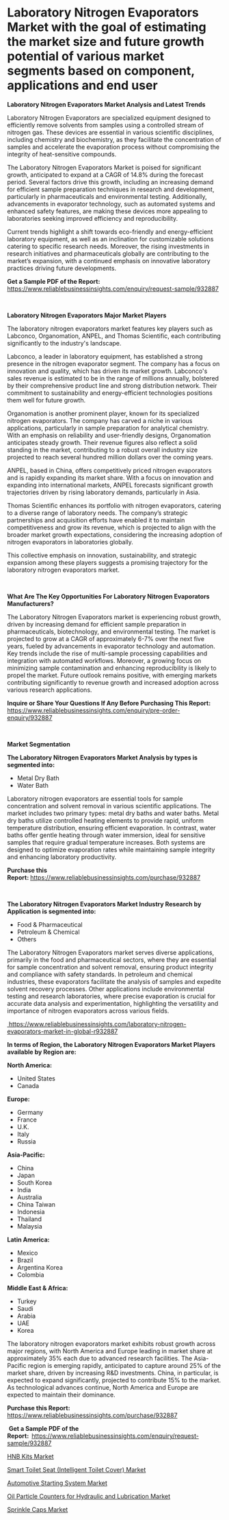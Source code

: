 <p><h1>Laboratory Nitrogen Evaporators Market with the goal of estimating the market size and future growth potential of various market segments based on component, applications and end user</h1></p><p><strong>Laboratory Nitrogen Evaporators Market Analysis and Latest Trends</strong></p>
<p><p>Laboratory Nitrogen Evaporators are specialized equipment designed to efficiently remove solvents from samples using a controlled stream of nitrogen gas. These devices are essential in various scientific disciplines, including chemistry and biochemistry, as they facilitate the concentration of samples and accelerate the evaporation process without compromising the integrity of heat-sensitive compounds.</p><p>The Laboratory Nitrogen Evaporators Market is poised for significant growth, anticipated to expand at a CAGR of 14.8% during the forecast period. Several factors drive this growth, including an increasing demand for efficient sample preparation techniques in research and development, particularly in pharmaceuticals and environmental testing. Additionally, advancements in evaporator technology, such as automated systems and enhanced safety features, are making these devices more appealing to laboratories seeking improved efficiency and reproducibility.</p><p>Current trends highlight a shift towards eco-friendly and energy-efficient laboratory equipment, as well as an inclination for customizable solutions catering to specific research needs. Moreover, the rising investments in research initiatives and pharmaceuticals globally are contributing to the market’s expansion, with a continued emphasis on innovative laboratory practices driving future developments.</p></p>
<p><strong>Get a Sample PDF of the Report:&nbsp;</strong> <a href="https://www.reliablebusinessinsights.com/enquiry/request-sample/932887?utm_campaign=97&utm_medium=2&utm_source=Github&utm_content=ia&utm_term=03122024&utm_id=laboratory-nitrogen-evaporators">https://www.reliablebusinessinsights.com/enquiry/request-sample/932887</a></p>
<p>&nbsp;</p>
<p><strong>Laboratory Nitrogen Evaporators Major Market Players</strong></p>
<p><p>The laboratory nitrogen evaporators market features key players such as Labconco, Organomation, ANPEL, and Thomas Scientific, each contributing significantly to the industry's landscape. </p><p>Labconco, a leader in laboratory equipment, has established a strong presence in the nitrogen evaporator segment. The company has a focus on innovation and quality, which has driven its market growth. Labconco's sales revenue is estimated to be in the range of millions annually, bolstered by their comprehensive product line and strong distribution network. Their commitment to sustainability and energy-efficient technologies positions them well for future growth.</p><p>Organomation is another prominent player, known for its specialized nitrogen evaporators. The company has carved a niche in various applications, particularly in sample preparation for analytical chemistry. With an emphasis on reliability and user-friendly designs, Organomation anticipates steady growth. Their revenue figures also reflect a solid standing in the market, contributing to a robust overall industry size projected to reach several hundred million dollars over the coming years.</p><p>ANPEL, based in China, offers competitively priced nitrogen evaporators and is rapidly expanding its market share. With a focus on innovation and expanding into international markets, ANPEL forecasts significant growth trajectories driven by rising laboratory demands, particularly in Asia.</p><p>Thomas Scientific enhances its portfolio with nitrogen evaporators, catering to a diverse range of laboratory needs. The company’s strategic partnerships and acquisition efforts have enabled it to maintain competitiveness and grow its revenue, which is projected to align with the broader market growth expectations, considering the increasing adoption of nitrogen evaporators in laboratories globally.</p><p>This collective emphasis on innovation, sustainability, and strategic expansion among these players suggests a promising trajectory for the laboratory nitrogen evaporators market.</p></p>
<p>&nbsp;</p>
<p><strong>What Are The Key Opportunities For Laboratory Nitrogen Evaporators Manufacturers?</strong></p>
<p><p>The Laboratory Nitrogen Evaporators market is experiencing robust growth, driven by increasing demand for efficient sample preparation in pharmaceuticals, biotechnology, and environmental testing. The market is projected to grow at a CAGR of approximately 6-7% over the next five years, fueled by advancements in evaporator technology and automation. Key trends include the rise of multi-sample processing capabilities and integration with automated workflows. Moreover, a growing focus on minimizing sample contamination and enhancing reproducibility is likely to propel the market. Future outlook remains positive, with emerging markets contributing significantly to revenue growth and increased adoption across various research applications.</p></p>
<p><strong>Inquire or Share Your Questions If Any Before Purchasing This Report:</strong> <a href="https://www.reliablebusinessinsights.com/enquiry/pre-order-enquiry/932887?utm_campaign=97&utm_medium=2&utm_source=Github&utm_content=ia&utm_term=03122024&utm_id=laboratory-nitrogen-evaporators">https://www.reliablebusinessinsights.com/enquiry/pre-order-enquiry/932887</a></p>
<p>&nbsp;</p>
<p><strong>Market Segmentation</strong></p>
<p><strong>The Laboratory Nitrogen Evaporators Market Analysis by types is segmented into:</strong></p>
<p><ul><li>Metal Dry Bath</li><li>Water Bath</li></ul></p>
<p><p>Laboratory nitrogen evaporators are essential tools for sample concentration and solvent removal in various scientific applications. The market includes two primary types: metal dry baths and water baths. Metal dry baths utilize controlled heating elements to provide rapid, uniform temperature distribution, ensuring efficient evaporation. In contrast, water baths offer gentle heating through water immersion, ideal for sensitive samples that require gradual temperature increases. Both systems are designed to optimize evaporation rates while maintaining sample integrity and enhancing laboratory productivity.</p></p>
<p><strong>Purchase this Report:&nbsp;</strong><a href="https://www.reliablebusinessinsights.com/purchase/932887?utm_campaign=97&utm_medium=2&utm_source=Github&utm_content=ia&utm_term=03122024&utm_id=laboratory-nitrogen-evaporators">https://www.reliablebusinessinsights.com/purchase/932887</a></p>
<p>&nbsp;</p>
<p><strong>The Laboratory Nitrogen Evaporators Market Industry Research by Application is segmented into:</strong></p>
<p><ul><li>Food & Pharmaceutical</li><li>Petroleum & Chemical</li><li>Others</li></ul></p>
<p><p>The Laboratory Nitrogen Evaporators market serves diverse applications, primarily in the food and pharmaceutical sectors, where they are essential for sample concentration and solvent removal, ensuring product integrity and compliance with safety standards. In petroleum and chemical industries, these evaporators facilitate the analysis of samples and expedite solvent recovery processes. Other applications include environmental testing and research laboratories, where precise evaporation is crucial for accurate data analysis and experimentation, highlighting the versatility and importance of nitrogen evaporators across various fields.</p></p>
<p><a href="https://www.reliablebusinessinsights.com/laboratory-nitrogen-evaporators-market-in-global-r932887?utm_campaign=97&utm_medium=2&utm_source=Github&utm_content=ia&utm_term=03122024&utm_id=laboratory-nitrogen-evaporators">&nbsp;https://www.reliablebusinessinsights.com/laboratory-nitrogen-evaporators-market-in-global-r932887</a></p>
<p><strong>In terms of Region, the Laboratory Nitrogen Evaporators Market Players available by Region are:</strong></p>
<p>
    <p> <strong> North America: </strong>
        <ul>
            <li>United States</li>
            <li>Canada</li>
        </ul>
        </p> 
    <p> <strong> Europe: </strong>
        <ul>
            <li>Germany</li>
            <li>France</li>
            <li>U.K.</li>
            <li>Italy</li>
            <li>Russia</li>
        </ul>
        </p> 
    <p> <strong> Asia-Pacific: </strong>
        <ul>
            <li>China</li>
            <li>Japan</li>
            <li>South Korea</li>
            <li>India</li>
            <li>Australia</li>
            <li>China Taiwan</li>
            <li>Indonesia</li>
            <li>Thailand</li>
            <li>Malaysia</li>
        </ul>
        </p> 
    <p> <strong> Latin America: </strong>
        <ul>
            <li>Mexico</li>
            <li>Brazil</li>
            <li>Argentina Korea</li>
            <li>Colombia</li>
        </ul>
        </p> 
    <p> <strong> Middle East & Africa: </strong>
        <ul>
            <li>Turkey</li>
            <li>Saudi</li>
            <li>Arabia</li>
            <li>UAE</li>
            <li>Korea</li>
        </ul>
    </p>
    </p>
<p><p>The laboratory nitrogen evaporators market exhibits robust growth across major regions, with North America and Europe leading in market share at approximately 35% each due to advanced research facilities. The Asia-Pacific region is emerging rapidly, anticipated to capture around 25% of the market share, driven by increasing R&D investments. China, in particular, is expected to expand significantly, projected to contribute 15% to the market. As technological advances continue, North America and Europe are expected to maintain their dominance.</p></p>
<p><strong>Purchase this Report: </strong><a href="https://www.reliablebusinessinsights.com/purchase/932887?utm_campaign=97&utm_medium=2&utm_source=Github&utm_content=ia&utm_term=03122024&utm_id=laboratory-nitrogen-evaporators">https://www.reliablebusinessinsights.com/purchase/932887</a></p>
<p>&nbsp;<strong>Get a Sample PDF of the Report:&nbsp;&nbsp;</strong><a href="https://www.reliablebusinessinsights.com/enquiry/request-sample/932887?utm_campaign=97&utm_medium=2&utm_source=Github&utm_content=ia&utm_term=03122024&utm_id=laboratory-nitrogen-evaporators">https://www.reliablebusinessinsights.com/enquiry/request-sample/932887</a></p>
<p><strong></strong></p>
<p><p><a href="https://issuu.com/reportprime-2/docs/hnb-kits-market-size-2030.pptx?utm_campaign=97&utm_medium=2&utm_source=Github&utm_content=ia&utm_term=03122024&utm_id=laboratory-nitrogen-evaporators">HNB Kits Market</a></p><p><a href="https://issuu.com/reportprime-2/docs/smart-toilet-seat-intelligent-toilet-cover-market-?utm_campaign=97&utm_medium=2&utm_source=Github&utm_content=ia&utm_term=03122024&utm_id=laboratory-nitrogen-evaporators">Smart Toilet Seat (Intelligent Toilet Cover) Market</a></p><p><a href="https://www.linkedin.com/pulse/in-depth-analysis-global-automotive-starting-system-f9gbe?utm_campaign=97&utm_medium=2&utm_source=Github&utm_content=ia&utm_term=03122024&utm_id=laboratory-nitrogen-evaporators">Automotive Starting System Market</a></p><p><a href="https://github.com/stephaniwo144/Market-Research-Report-List-1/blob/main/oil-particle-counters-for-hydraulic-and-lubrication-market.md?utm_campaign=97&utm_medium=2&utm_source=Github&utm_content=ia&utm_term=03122024&utm_id=laboratory-nitrogen-evaporators">Oil Particle Counters for Hydraulic and Lubrication Market</a></p><p><a href="https://www.linkedin.com/pulse/projected-revenue-growth-sprinkle-caps-market-79-cagr-2024-2031-xokxe?utm_campaign=97&utm_medium=2&utm_source=Github&utm_content=ia&utm_term=03122024&utm_id=laboratory-nitrogen-evaporators">Sprinkle Caps Market</a></p></p>